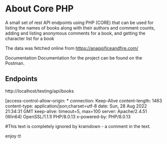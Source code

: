 # About Core PHP
A small set of rest API endpoints using PHP (CORE) that can be used for listing the names of books along with their authors and comment counts, adding and listing anonymous comments for a book, and getting the character list for a book

The data was fetched online from https://anapioficeandfire.com/

Documentation
Documentation for the project can be found on the Postman.

## Endpoints 
<!-- get book, authors and comments count -->
http://localhost/testing/api/books

[access-control-allow-origin: *
connection: Keep-Alive
content-length: 1463
content-type: application/json;charset=utf-8
date: Sun, 28 Aug 2022 21:34:31 GMT
keep-alive: timeout=5, max=100
server: Apache/2.4.51 (Win64) OpenSSL/1.1.1l PHP/8.0.13
 x-powered-by: PHP/8.0.13 

#This text is completely ignored by kramdown - a comment in the text.

enjoy :nerd_face:
